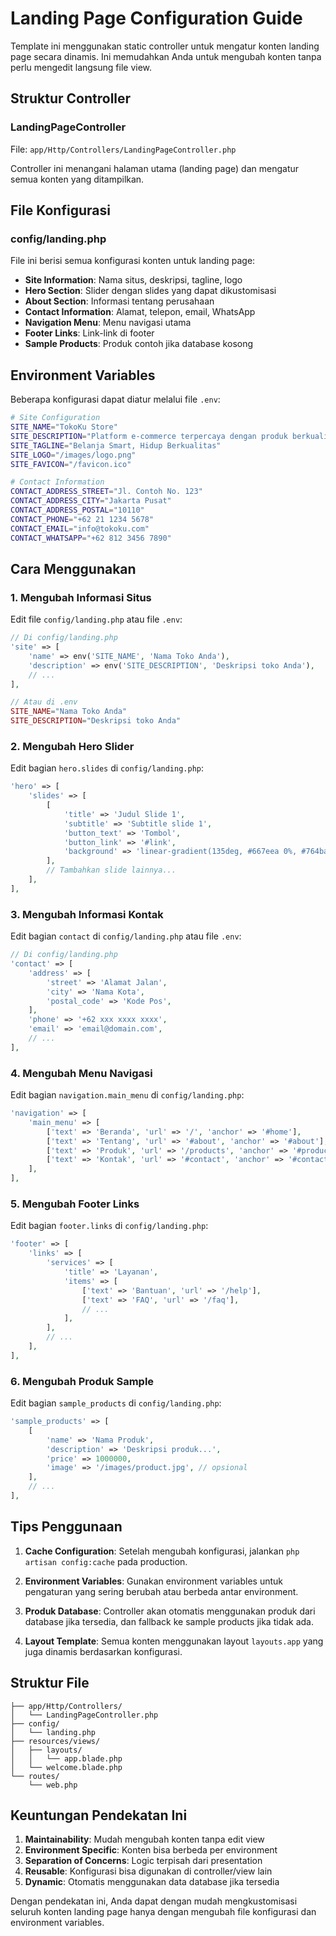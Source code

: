 # Landing Page Configuration Guide

Template ini menggunakan static controller untuk mengatur konten landing page secara dinamis. Ini memudahkan Anda untuk mengubah konten tanpa perlu mengedit langsung file view.

## Struktur Controller

### LandingPageController
File: `app/Http/Controllers/LandingPageController.php`

Controller ini menangani halaman utama (landing page) dan mengatur semua konten yang ditampilkan.

## File Konfigurasi

### config/landing.php
File ini berisi semua konfigurasi konten untuk landing page:

- **Site Information**: Nama situs, deskripsi, tagline, logo
- **Hero Section**: Slider dengan slides yang dapat dikustomisasi
- **About Section**: Informasi tentang perusahaan
- **Contact Information**: Alamat, telepon, email, WhatsApp
- **Navigation Menu**: Menu navigasi utama
- **Footer Links**: Link-link di footer
- **Sample Products**: Produk contoh jika database kosong

## Environment Variables

Beberapa konfigurasi dapat diatur melalui file `.env`:

```bash
# Site Configuration
SITE_NAME="TokoKu Store"
SITE_DESCRIPTION="Platform e-commerce terpercaya dengan produk berkualitas dan pelayanan terbaik di Indonesia."
SITE_TAGLINE="Belanja Smart, Hidup Berkualitas"
SITE_LOGO="/images/logo.png"
SITE_FAVICON="/favicon.ico"

# Contact Information
CONTACT_ADDRESS_STREET="Jl. Contoh No. 123"
CONTACT_ADDRESS_CITY="Jakarta Pusat"
CONTACT_ADDRESS_POSTAL="10110"
CONTACT_PHONE="+62 21 1234 5678"
CONTACT_EMAIL="info@tokoku.com"
CONTACT_WHATSAPP="+62 812 3456 7890"
```

## Cara Menggunakan

### 1. Mengubah Informasi Situs
Edit file `config/landing.php` atau file `.env`:

```php
// Di config/landing.php
'site' => [
    'name' => env('SITE_NAME', 'Nama Toko Anda'),
    'description' => env('SITE_DESCRIPTION', 'Deskripsi toko Anda'),
    // ...
],

// Atau di .env
SITE_NAME="Nama Toko Anda"
SITE_DESCRIPTION="Deskripsi toko Anda"
```

### 2. Mengubah Hero Slider
Edit bagian `hero.slides` di `config/landing.php`:

```php
'hero' => [
    'slides' => [
        [
            'title' => 'Judul Slide 1',
            'subtitle' => 'Subtitle slide 1',
            'button_text' => 'Tombol',
            'button_link' => '#link',
            'background' => 'linear-gradient(135deg, #667eea 0%, #764ba2 100%)',
        ],
        // Tambahkan slide lainnya...
    ],
],
```

### 3. Mengubah Informasi Kontak
Edit bagian `contact` di `config/landing.php` atau file `.env`:

```php
// Di config/landing.php
'contact' => [
    'address' => [
        'street' => 'Alamat Jalan',
        'city' => 'Nama Kota',
        'postal_code' => 'Kode Pos',
    ],
    'phone' => '+62 xxx xxxx xxxx',
    'email' => 'email@domain.com',
    // ...
],
```

### 4. Mengubah Menu Navigasi
Edit bagian `navigation.main_menu` di `config/landing.php`:

```php
'navigation' => [
    'main_menu' => [
        ['text' => 'Beranda', 'url' => '/', 'anchor' => '#home'],
        ['text' => 'Tentang', 'url' => '#about', 'anchor' => '#about'],
        ['text' => 'Produk', 'url' => '/products', 'anchor' => '#products'],
        ['text' => 'Kontak', 'url' => '#contact', 'anchor' => '#contact'],
    ],
],
```

### 5. Mengubah Footer Links
Edit bagian `footer.links` di `config/landing.php`:

```php
'footer' => [
    'links' => [
        'services' => [
            'title' => 'Layanan',
            'items' => [
                ['text' => 'Bantuan', 'url' => '/help'],
                ['text' => 'FAQ', 'url' => '/faq'],
                // ...
            ],
        ],
        // ...
    ],
],
```

### 6. Mengubah Produk Sample
Edit bagian `sample_products` di `config/landing.php`:

```php
'sample_products' => [
    [
        'name' => 'Nama Produk',
        'description' => 'Deskripsi produk...',
        'price' => 1000000,
        'image' => '/images/product.jpg', // opsional
    ],
    // ...
],
```

## Tips Penggunaan

1. **Cache Configuration**: Setelah mengubah konfigurasi, jalankan `php artisan config:cache` pada production.

2. **Environment Variables**: Gunakan environment variables untuk pengaturan yang sering berubah atau berbeda antar environment.

3. **Produk Database**: Controller akan otomatis menggunakan produk dari database jika tersedia, dan fallback ke sample products jika tidak ada.

4. **Layout Template**: Semua konten menggunakan layout `layouts.app` yang juga dinamis berdasarkan konfigurasi.

## Struktur File

```
├── app/Http/Controllers/
│   └── LandingPageController.php
├── config/
│   └── landing.php
├── resources/views/
│   ├── layouts/
│   │   └── app.blade.php
│   └── welcome.blade.php
└── routes/
    └── web.php
```

## Keuntungan Pendekatan Ini

1. **Maintainability**: Mudah mengubah konten tanpa edit view
2. **Environment Specific**: Konten bisa berbeda per environment
3. **Separation of Concerns**: Logic terpisah dari presentation
4. **Reusable**: Konfigurasi bisa digunakan di controller/view lain
5. **Dynamic**: Otomatis menggunakan data database jika tersedia

Dengan pendekatan ini, Anda dapat dengan mudah mengkustomisasi seluruh konten landing page hanya dengan mengubah file konfigurasi dan environment variables.
